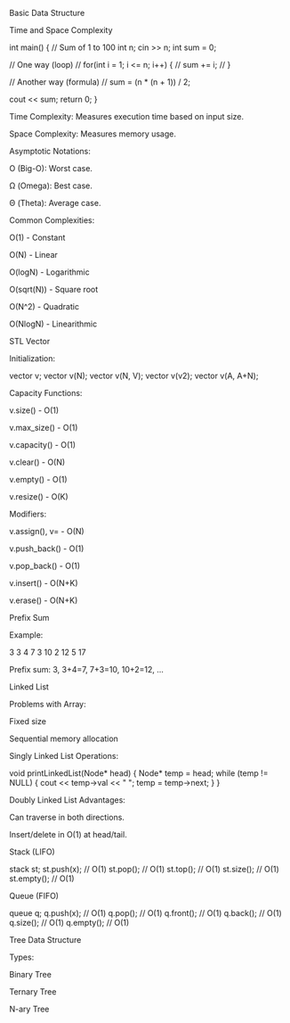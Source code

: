Basic Data Structure

Time and Space Complexity

int main() {
  // Sum of 1 to 100
  int n;
  cin >> n;
  int sum = 0;
  
  // One way (loop)
  // for(int i = 1; i <= n; i++) {
  //   sum += i;
  // }
  
  // Another way (formula)
  // sum = (n * (n + 1)) / 2;
  
  cout << sum;
  return 0;
}

Time Complexity: Measures execution time based on input size.

Space Complexity: Measures memory usage.

Asymptotic Notations:

O (Big-O): Worst case.

Ω (Omega): Best case.

Θ (Theta): Average case.

Common Complexities:

O(1) - Constant

O(N) - Linear

O(logN) - Logarithmic

O(sqrt(N)) - Square root

O(N^2) - Quadratic

O(NlogN) - Linearithmic

STL Vector

Initialization:

vector<type> v;
vector<type> v(N);
vector<type> v(N, V);
vector<type> v(v2);
vector<type> v(A, A+N);

Capacity Functions:

v.size() - O(1)

v.max_size() - O(1)

v.capacity() - O(1)

v.clear() - O(N)

v.empty() - O(1)

v.resize() - O(K)

Modifiers:

v.assign(), v= - O(N)

v.push_back() - O(1)

v.pop_back() - O(1)

v.insert() - O(N+K)

v.erase() - O(N+K)

Prefix Sum

Example:

3 3
4 7
3 10
2 12
5 17

Prefix sum: 3, 3+4=7, 7+3=10, 10+2=12, ...

Linked List

Problems with Array:

Fixed size

Sequential memory allocation

Singly Linked List Operations:

void printLinkedList(Node* head) {
  Node* temp = head;
  while (temp != NULL) {
    cout << temp->val << " ";
    temp = temp->next;
  }
}

Doubly Linked List Advantages:

Can traverse in both directions.

Insert/delete in O(1) at head/tail.

Stack (LIFO)

stack<int> st;
st.push(x);  // O(1)
st.pop();    // O(1)
st.top();    // O(1)
st.size();   // O(1)
st.empty();  // O(1)

Queue (FIFO)

queue<int> q;
q.push(x);  // O(1)
q.pop();    // O(1)
q.front();  // O(1)
q.back();   // O(1)
q.size();   // O(1)
q.empty();  // O(1)

Tree Data Structure

Types:

Binary Tree

Ternary Tree

N-ary Tree
